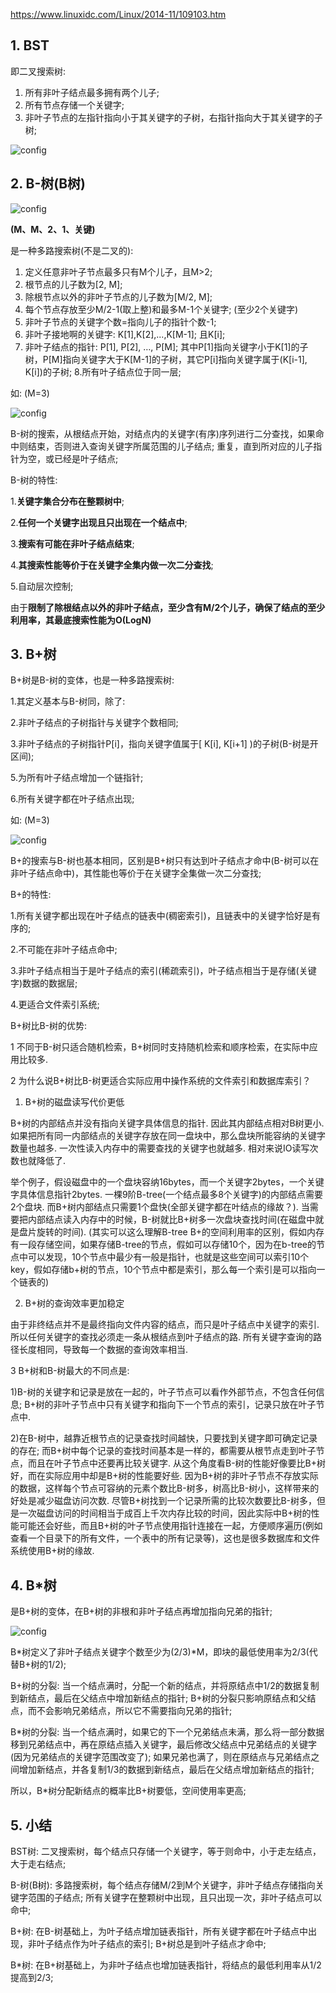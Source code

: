 https://www.linuxidc.com/Linux/2014-11/109103.htm

## 1. BST

即二叉搜索树: 

1. 所有非叶子结点最多拥有两个儿子; 
2. 所有节点存储一个关键字; 
3. 非叶子节点的左指针指向小于其关键字的子树，右指针指向大于其关键字的子树; 

![config](images/31.jpg)

## 2. B-树(B树)

![config](images/35.gif)

**(M、M、2、1、关键)**

是一种多路搜索树(不是二叉的): 

1. 定义任意非叶子节点最多只有M个儿子，且M>2; 
2. 根节点的儿子数为[2, M]; 
3. 除根节点以外的非叶子节点的儿子数为[M/2, M]; 
4. 每个节点存放至少M/2-1(取上整)和最多M-1个关键字; (至少2个关键字)
5. 非叶子节点的关键字个数=指向儿子的指针个数-1; 
6. 非叶子接地啊的关键字: K[1],K[2],...,K[M-1]; 且K[i]; 
7. 非叶子结点的指针: P[1], P[2], …, P[M]; 其中P[1]指向关键字小于K[1]的子树，P[M]指向关键字大于K[M-1]的子树，其它P[i]指向关键字属于(K[i-1], K[i])的子树; 
8.所有叶子结点位于同一层; 

如: (M=3)

![config](images/32.jpg)

B\-树的搜索，从根结点开始，对结点内的关键字(有序)序列进行二分查找，如果命中则结束，否则进入查询关键字所属范围的儿子结点; 重复，直到所对应的儿子指针为空，或已经是叶子结点; 

B\-树的特性: 

1.**关键字集合分布在整颗树中**; 

2.**任何一个关键字出现且只出现在一个结点中**; 

3.**搜索有可能在非叶子结点结束**; 

4.**其搜索性能等价于在关键字全集内做一次二分查找**; 

5.自动层次控制; 

由于**限制了除根结点以外的非叶子结点，至少含有M/2个儿子，确保了结点的至少利用率，其最底搜索性能为O(LogN)**

## 3. B\+树

B\+树是B\-树的变体，也是一种多路搜索树: 

1.其定义基本与B\-树同，除了: 

2.非叶子结点的子树指针与关键字个数相同; 

3.非叶子结点的子树指针P[i]，指向关键字值属于[ K[i], K[i\+1] )的子树(B\-树是开区间); 

5.为所有叶子结点增加一个链指针; 

6.所有关键字都在叶子结点出现; 

如: (M=3)

![config](images/33.jpg)

B\+的搜索与B\-树也基本相同，区别是B\+树只有达到叶子结点才命中(B\-树可以在非叶子结点命中)，其性能也等价于在关键字全集做一次二分查找; 

B\+的特性: 

1.所有关键字都出现在叶子结点的链表中(稠密索引)，且链表中的关键字恰好是有序的; 

2.不可能在非叶子结点命中; 

3.非叶子结点相当于是叶子结点的索引(稀疏索引)，叶子结点相当于是存储(关键字)数据的数据层; 

4.更适合文件索引系统; 

B\+树比B\-树的优势: 

1 不同于B\-树只适合随机检索，B\+树同时支持随机检索和顺序检索，在实际中应用比较多. 

2 为什么说B\+树比B\-树更适合实际应用中操作系统的文件索引和数据库索引？

1) B\+树的磁盘读写代价更低

B\+树的内部结点并没有指向关键字具体信息的指针. 因此其内部结点相对B树更小. 如果把所有同一内部结点的关键字存放在同一盘块中，那么盘块所能容纳的关键字数量也越多. 一次性读入内存中的需要查找的关键字也就越多. 相对来说IO读写次数也就降低了. 

举个例子，假设磁盘中的一个盘块容纳16bytes，而一个关键字2bytes，一个关键字具体信息指针2bytes. 一棵9阶B-tree(一个结点最多8个关键字)的内部结点需要2个盘块. 而B+树内部结点只需要1个盘快(全部关键字都在叶结点的缘故？). 当需要把内部结点读入内存中的时候，B-树就比B+树多一次盘块查找时间(在磁盘中就是盘片旋转的时间). (其实可以这么理解B-tree B+的空间利用率的区别，假如内存有一段存储空间，如果存储B-tree的节点，假如可以存储10个，因为在b-tree的节点中可以发现，10个节点中最少有一般是指针，也就是这些空间可以索引10个key，假如存储b+树的节点，10个节点中都是索引，那么每一个索引是可以指向一个链表的)

2) B\+树的查询效率更加稳定

由于非终结点并不是最终指向文件内容的结点，而只是叶子结点中关键字的索引. 所以任何关键字的查找必须走一条从根结点到叶子结点的路. 所有关键字查询的路径长度相同，导致每一个数据的查询效率相当. 

3 B\+树和B\-树最大的不同点是: 

1)B\-树的关键字和记录是放在一起的，叶子节点可以看作外部节点，不包含任何信息; B\+树的非叶子节点中只有关键字和指向下一个节点的索引，记录只放在叶子节点中. 

2)在B\-树中，越靠近根节点的记录查找时间越快，只要找到关键字即可确定记录的存在; 而B\+树中每个记录的查找时间基本是一样的，都需要从根节点走到叶子节点，而且在叶子节点中还要再比较关键字. 从这个角度看B\-树的性能好像要比B\+树好，而在实际应用中却是B\+树的性能要好些. 因为B\+树的非叶子节点不存放实际的数据，这样每个节点可容纳的元素个数比B\-树多，树高比B\-树小，这样带来的好处是减少磁盘访问次数. 尽管B\+树找到一个记录所需的比较次数要比B\-树多，但是一次磁盘访问的时间相当于成百上千次内存比较的时间，因此实际中B\+树的性能可能还会好些，而且B\+树的叶子节点使用指针连接在一起，方便顺序遍历(例如查看一个目录下的所有文件，一个表中的所有记录等)，这也是很多数据库和文件系统使用B\+树的缘故. 

## 4. B\*树

是B\+树的变体，在B\+树的非根和非叶子结点再增加指向兄弟的指针; 

![config](images/34.jpg)

B\*树定义了非叶子结点关键字个数至少为(2/3)\*M，即块的最低使用率为2/3(代替B\+树的1/2); 

B\+树的分裂: 当一个结点满时，分配一个新的结点，并将原结点中1/2的数据复制到新结点，最后在父结点中增加新结点的指针; B\+树的分裂只影响原结点和父结点，而不会影响兄弟结点，所以它不需要指向兄弟的指针; 

B\*树的分裂: 当一个结点满时，如果它的下一个兄弟结点未满，那么将一部分数据移到兄弟结点中，再在原结点插入关键字，最后修改父结点中兄弟结点的关键字(因为兄弟结点的关键字范围改变了); 如果兄弟也满了，则在原结点与兄弟结点之间增加新结点，并各复制1/3的数据到新结点，最后在父结点增加新结点的指针; 

所以，B\*树分配新结点的概率比B\+树要低，空间使用率更高; 

## 5. 小结

BST树: 二叉搜索树，每个结点只存储一个关键字，等于则命中，小于走左结点，大于走右结点; 

B\-树(B树): 多路搜索树，每个结点存储M/2到M个关键字，非叶子结点存储指向关键字范围的子结点; 所有关键字在整颗树中出现，且只出现一次，非叶子结点可以命中; 

B\+树: 在B\-树基础上，为叶子结点增加链表指针，所有关键字都在叶子结点中出现，非叶子结点作为叶子结点的索引; B\+树总是到叶子结点才命中; 

B\*树: 在B\+树基础上，为非叶子结点也增加链表指针，将结点的最低利用率从1/2提高到2/3; 